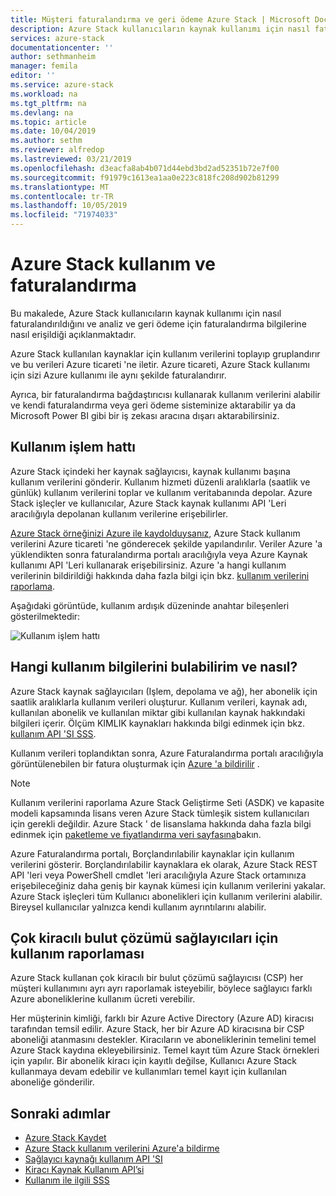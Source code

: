 ```yaml
---
title: Müşteri faturalandırma ve geri ödeme Azure Stack | Microsoft Docs
description: Azure Stack kullanıcıların kaynak kullanımı için nasıl faturalandırıldığını ve analiz ve geri ödeme için faturalandırma bilgilerine nasıl erişildiğini öğrenin.
services: azure-stack
documentationcenter: ''
author: sethmanheim
manager: femila
editor: ''
ms.service: azure-stack
ms.workload: na
ms.tgt_pltfrm: na
ms.devlang: na
ms.topic: article
ms.date: 10/04/2019
ms.author: sethm
ms.reviewer: alfredop
ms.lastreviewed: 03/21/2019
ms.openlocfilehash: d3eacfa8ab4b071d44ebd3bd2ad52351b72e7f00
ms.sourcegitcommit: f91979c1613ea1aa0e223c818fc208d902b81299
ms.translationtype: MT
ms.contentlocale: tr-TR
ms.lasthandoff: 10/05/2019
ms.locfileid: "71974033"
---
```

# <a name="usage-and-billing-in-azure-stack"></a>Azure Stack kullanım ve faturalandırma

Bu makalede, Azure Stack kullanıcıların kaynak kullanımı için nasıl faturalandırıldığını ve analiz ve geri ödeme için faturalandırma bilgilerine nasıl erişildiği açıklanmaktadır.

Azure Stack kullanılan kaynaklar için kullanım verilerini toplayıp gruplandırır ve bu verileri Azure ticareti 'ne iletir. Azure ticareti, Azure Stack kullanımı için sizi Azure kullanımı ile aynı şekilde faturalandırır.

Ayrıca, bir faturalandırma bağdaştırıcısı kullanarak kullanım verilerini alabilir ve kendi faturalandırma veya geri ödeme sisteminize aktarabilir ya da Microsoft Power BI gibi bir iş zekası aracına dışarı aktarabilirsiniz.

## <a name="usage-pipeline"></a>Kullanım işlem hattı

Azure Stack içindeki her kaynak sağlayıcısı, kaynak kullanımı başına kullanım verilerini gönderir. Kullanım hizmeti düzenli aralıklarla (saatlik ve günlük) kullanım verilerini toplar ve kullanım veritabanında depolar. Azure Stack işleçler ve kullanıcılar, Azure Stack kaynak kullanımı API 'Leri aracılığıyla depolanan kullanım verilerine erişebilirler.

[Azure Stack örneğinizi Azure ile kaydolduysanız](azure-stack-registration.md), Azure Stack kullanım verilerini Azure ticareti 'ne gönderecek şekilde yapılandırılır. Veriler Azure 'a yüklendikten sonra faturalandırma portalı aracılığıyla veya Azure Kaynak kullanımı API 'Leri kullanarak erişebilirsiniz. Azure 'a hangi kullanım verilerinin bildirildiği hakkında daha fazla bilgi için bkz. [kullanım verilerini raporlama](azure-stack-usage-reporting.md).  

Aşağıdaki görüntüde, kullanım ardışık düzeninde anahtar bileşenleri gösterilmektedir:

![Kullanım işlem hattı](media/azure-stack-billing-and-chargeback/usagepipeline.png)

## <a name="what-usage-information-can-i-find-and-how"></a>Hangi kullanım bilgilerini bulabilirim ve nasıl?

Azure Stack kaynak sağlayıcıları (Işlem, depolama ve ağ), her abonelik için saatlik aralıklarla kullanım verileri oluşturur. Kullanım verileri, kaynak adı, kullanılan abonelik ve kullanılan miktar gibi kullanılan kaynak hakkındaki bilgileri içerir. Ölçüm KIMLIK kaynakları hakkında bilgi edinmek için bkz. [kullanım API 'SI SSS](azure-stack-usage-related-faq.md).

Kullanım verileri toplandıktan sonra, Azure Faturalandırma portalı aracılığıyla görüntülenebilen bir fatura oluşturmak için [Azure 'a bildirilir](azure-stack-usage-reporting.md) .

> [!NOTE]  
> Kullanım verilerini raporlama Azure Stack Geliştirme Seti (ASDK) ve kapasite modeli kapsamında lisans veren Azure Stack tümleşik sistem kullanıcıları için gerekli değildir. Azure Stack ' de lisanslama hakkında daha fazla bilgi edinmek için [paketleme ve fiyatlandırma veri sayfasına](https://azure.microsoft.com/mediahandler/files/resourcefiles/5bc3f30c-cd57-4513-989e-056325eb95e1/Azure-Stack-packaging-and-pricing-datasheet.pdf)bakın.

Azure Faturalandırma portalı, Borçlandırılabilir kaynaklar için kullanım verilerini gösterir. Borçlandırılabilir kaynaklara ek olarak, Azure Stack REST API 'leri veya PowerShell cmdlet 'leri aracılığıyla Azure Stack ortamınıza erişebileceğiniz daha geniş bir kaynak kümesi için kullanım verilerini yakalar. Azure Stack işleçleri tüm Kullanıcı abonelikleri için kullanım verilerini alabilir. Bireysel kullanıcılar yalnızca kendi kullanım ayrıntılarını alabilir.

## <a name="usage-reporting-for-multi-tenant-cloud-solution-providers"></a>Çok kiracılı bulut çözümü sağlayıcıları için kullanım raporlaması

Azure Stack kullanan çok kiracılı bir bulut çözümü sağlayıcısı (CSP) her müşteri kullanımını ayrı ayrı raporlamak isteyebilir, böylece sağlayıcı farklı Azure aboneliklerine kullanım ücreti verebilir.

Her müşterinin kimliği, farklı bir Azure Active Directory (Azure AD) kiracısı tarafından temsil edilir. Azure Stack, her bir Azure AD kiracısına bir CSP aboneliği atanmasını destekler. Kiracıların ve aboneliklerinin temelini temel Azure Stack kaydına ekleyebilirsiniz. Temel kayıt tüm Azure Stack örnekleri için yapılır. Bir abonelik kiracı için kayıtlı değilse, Kullanıcı Azure Stack kullanmaya devam edebilir ve kullanımları temel kayıt için kullanılan aboneliğe gönderilir.

## <a name="next-steps"></a>Sonraki adımlar

- [Azure Stack Kaydet](azure-stack-registration.md)
- [Azure Stack kullanım verilerini Azure'a bildirme](azure-stack-usage-reporting.md)
- [Sağlayıcı kaynağı kullanım API 'SI](azure-stack-provider-resource-api.md)
- [Kiracı Kaynak Kullanım API’si](azure-stack-tenant-resource-usage-api.md)
- [Kullanım ile ilgili SSS](azure-stack-usage-related-faq.md)
